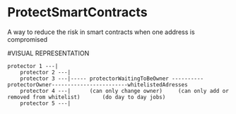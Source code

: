 # ProtectSmartContracts
A way to reduce the risk in smart contracts when one address is compromised

#VISUAL REPRESENTATION

    protector 1 ---|
		protector 2 ---|
		protector 3 ---|----- protectorWaitingToBeOwner ---------- protectorOwner------------------------whitelistedAdresses
		protector 4 ---|      (can only change owner)     (can only add or removed from whitelist)       (do day to day jobs)
		protector 5 ---|

